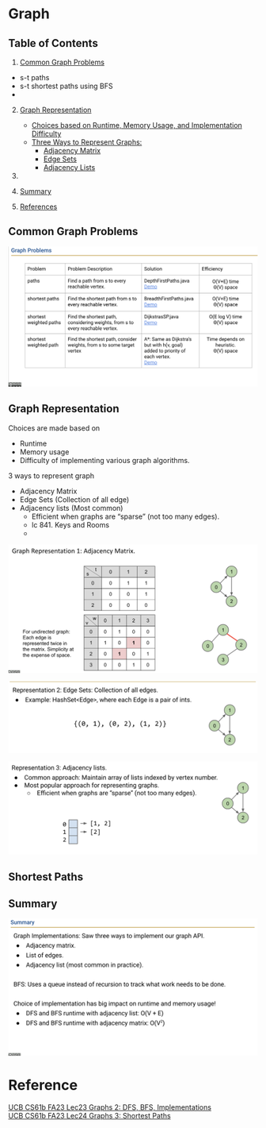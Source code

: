 # Graph

## Table of Contents

1. [Common Graph Problems](#common-graph-problems)
  - s-t paths
  - s-t shortest paths using BFS
  - 

2. [Graph Representation](#graph-representation)
   - [Choices based on Runtime, Memory Usage, and Implementation Difficulty](#choices-based-on-runtime-memory-usage-and-implementation-difficulty)
   - [Three Ways to Represent Graphs:](#three-ways-to-represent-graphs)
     - [Adjacency Matrix](#adjacency-matrix)
     - [Edge Sets](#edge-sets)
     - [Adjacency Lists](#adjacency-lists)

3. 


3. [Summary](#summary)

4. [References](#references)

## Common Graph Problems
![Graph Problems](./imgs/graphProblems2.png)

## Graph Representation

Choices are made based on
- Runtime
- Memory usage
- Difficulty of implementing various graph algorithms. 


3 ways to represent graph
- Adjacency Matrix
- Edge Sets (Collection of all edge)
- Adjacency lists (Most common)
  - Efficient when graphs are “sparse” (not too many edges).
  - lc 841. Keys and Rooms
  - 


![Adjacency Matrix](./imgs/graph1.png)

![Edge Sets](./imgs/graph2.png)

![Adjacency lists](./imgs/graph3.png)

## Shortest Paths

## Summary
![Summary](./imgs/lec23summary.png)

# Reference

[UCB CS61b FA23 Lec23 Graphs 2: DFS, BFS, Implementations](https://docs.google.com/presentation/d/1mHaFA7w9G-wsEPLu-HSpqjm3EYAhDbhrXdcWUJdn4N8/edit#slide=id.g20027df8866_0_858)  
[UCB CS61b FA23 Lec24 Graphs 3: Shortest Paths](https://docs.google.com/presentation/d/1UHAU4IgEPYO3AJKYANd8XN8VDw5KZlt86HMLm9mJyyY/edit#slide=id.g21c96512b10_0_992)

